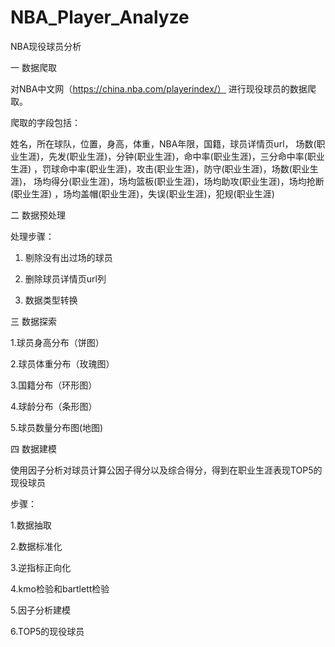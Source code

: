 # NBA_Player_Analyze
NBA现役球员分析

一 数据爬取

对NBA中文网（https://china.nba.com/playerindex/） 进行现役球员的数据爬取。

爬取的字段包括：

姓名，所在球队，位置，身高，体重，NBA年限，国籍，球员详情页url，
场数(职业生涯)，先发(职业生涯)，分钟(职业生涯)，命中率(职业生涯)，三分命中率(职业生涯)
，罚球命中率(职业生涯)，攻击(职业生涯)，防守(职业生涯)，场数(职业生涯)，
场均得分(职业生涯)，场均篮板(职业生涯)，场均助攻(职业生涯)，场均抢断(职业生涯)
，场均盖帽(职业生涯)，失误(职业生涯)，犯规(职业生涯)



二 数据预处理

处理步骤：

1. 剔除没有出过场的球员

2. 删除球员详情页url列

3. 数据类型转换



三 数据探索

1.球员身高分布（饼图）

2.球员体重分布（玫瑰图）

3.国籍分布（环形图）

4.球龄分布（条形图）

5.球员数量分布图(地图)



四 数据建模

使用因子分析对球员计算公因子得分以及综合得分，得到在职业生涯表现TOP5的现役球员

步骤：

1.数据抽取

2.数据标准化

3.逆指标正向化

4.kmo检验和bartlett检验

5.因子分析建模

6.TOP5的现役球员
